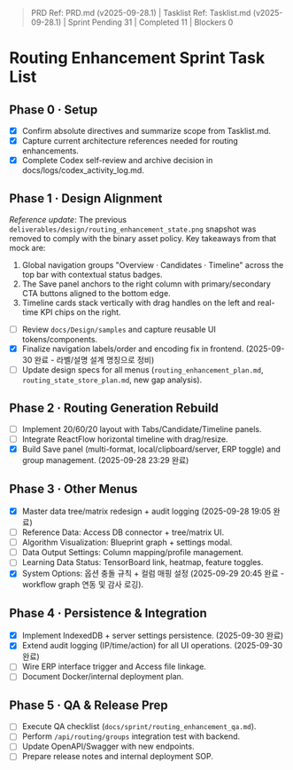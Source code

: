 ﻿> PRD Ref: PRD.md (v2025-09-28.1) | Tasklist Ref: Tasklist.md (v2025-09-28.1) | Sprint Pending 31 | Completed 11 | Blockers 0

# Routing Enhancement Sprint Task List

## Phase 0 · Setup
- [x] Confirm absolute directives and summarize scope from Tasklist.md.
- [x] Capture current architecture references needed for routing enhancements.
- [x] Complete Codex self-review and archive decision in docs/logs/codex_activity_log.md.

## Phase 1 · Design Alignment
_Reference update_: The previous `deliverables/design/routing_enhancement_state.png` snapshot was removed to comply with the binary asset policy. Key takeaways from that mock are:
1. Global navigation groups "Overview · Candidates · Timeline" across the top bar with contextual status badges.
2. The Save panel anchors to the right column with primary/secondary CTA buttons aligned to the bottom edge.
3. Timeline cards stack vertically with drag handles on the left and real-time KPI chips on the right.
- [ ] Review `docs/Design/samples` and capture reusable UI tokens/components.
- [x] Finalize navigation labels/order and encoding fix in frontend. (2025-09-30 완료 - 라벨/설명 설계 명칭으로 정비)
- [ ] Update design specs for all menus (`routing_enhancement_plan.md`, `routing_state_store_plan.md`, new gap analysis).

## Phase 2 · Routing Generation Rebuild
- [ ] Implement 20/60/20 layout with Tabs/Candidate/Timeline panels.
- [ ] Integrate ReactFlow horizontal timeline with drag/resize.
- [x] Build Save panel (multi-format, local/clipboard/server, ERP toggle) and group management. (2025-09-28 23:29 완료)

## Phase 3 · Other Menus
- [x] Master data tree/matrix redesign + audit logging (2025-09-28 19:05 완료)
- [ ] Reference Data: Access DB connector + tree/matrix UI.
- [ ] Algorithm Visualization: Blueprint graph + settings modal.
- [ ] Data Output Settings: Column mapping/profile management.
- [ ] Learning Data Status: TensorBoard link, heatmap, feature toggles.
- [x] System Options: 옵션 충돌 규칙 + 컬럼 매핑 설정 (2025-09-29 20:45 완료 - workflow graph 연동 및 감사 로깅).

## Phase 4 · Persistence & Integration
- [x] Implement IndexedDB + server settings persistence. (2025-09-30 완료)
- [x] Extend audit logging (IP/time/action) for all UI operations. (2025-09-30 완료)
- [ ] Wire ERP interface trigger and Access file linkage.
- [ ] Document Docker/internal deployment plan.

## Phase 5 · QA & Release Prep
- [ ] Execute QA checklist (`docs/sprint/routing_enhancement_qa.md`).
- [ ] Perform `/api/routing/groups` integration test with backend.
- [ ] Update OpenAPI/Swagger with new endpoints.
- [ ] Prepare release notes and internal deployment SOP.
